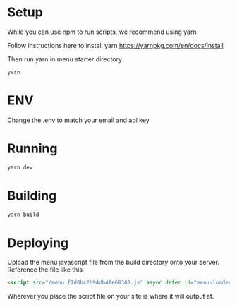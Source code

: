 # Setup
While you can use npm to run scripts, we recommend using yarn

Follow instructions here to install yarn https://yarnpkg.com/en/docs/install

Then run yarn in menu starter directory
```sh
yarn
```

# ENV
Change the .env to match your email and api key

# Running
```sh
yarn dev
```

# Building
```sh
yarn build
```

# Deploying

Upload the menu javascript file from the build directory onto your server.  Reference the file like this

```html
<script src="/menu.f7d8bc2b94db4fe68368.js" async defer id="menu-loader" data-location-id="your-location-id"></script>
```

Wherever you place the script file on your site is where it will output at.

